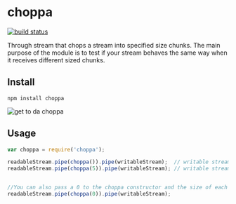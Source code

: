 choppa
======

[![build status](https://secure.travis-ci.org/sorribas/choppa.png)](http://travis-ci.org/sorribas/choppa)

Through stream that chops a stream into specified size chunks. The main purpose of the module is to test if your
stream behaves the same way when it receives different sized chunks.

Install
-------

```
npm install choppa
```

![get to da choppa](http://i.imgur.com/gU2Tw.gif)

Usage
-----

```js
var choppa = require('choppa');

readableStream.pipe(choppa()).pipe(writableStream);  // writable stream will receive 1 byte at a time.
readableStream.pipe(choppa(5)).pipe(writableStream); // writable stream will receive 5 byte at a time.


//You can also pass a 0 to the choppa constructor and the size of each chunk will be random
readableStream.pipe(choppa(0)).pipe(writableStream);
```
